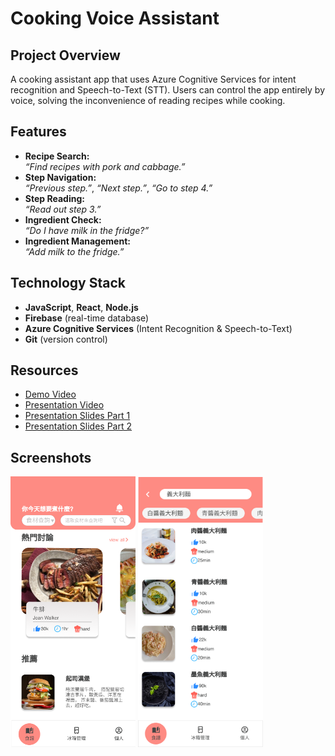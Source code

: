 # Cooking Voice Assistant

## Project Overview

A cooking assistant app that uses Azure Cognitive Services for intent recognition and Speech-to-Text (STT). Users can control the app entirely by voice, solving the inconvenience of reading recipes while cooking.

## Features

- **Recipe Search:**  
  _“Find recipes with pork and cabbage.”_
- **Step Navigation:**  
  _“Previous step.”_, _“Next step.”_, _“Go to step 4.”_
- **Step Reading:**  
  _“Read out step 3.”_
- **Ingredient Check:**  
  _“Do I have milk in the fridge?”_
- **Ingredient Management:**  
  _“Add milk to the fridge.”_

## Technology Stack

- **JavaScript**, **React**, **Node.js**
- **Firebase** (real-time database)
- **Azure Cognitive Services** (Intent Recognition & Speech-to-Text)
- **Git** (version control)

## Resources

- [Demo Video](https://youtu.be/6bVTywDfLlc)
- [Presentation Video](https://youtu.be/i9l10Vul5vE)
- [Presentation Slides Part 1](https://drive.google.com/file/d/1NM7MdJss_6PMXIWSSzM4B2vlLMQ6Hy7g/view?usp=share_link)
- [Presentation Slides Part 2](https://drive.google.com/file/d/1n93ty5UqSlbg4VklHclj0n7o8kokScFf/view?usp=share_link)

## Screenshots

<img src="首頁-2.png" width="200" />  <img src="搜尋結果.png" width="200" />
